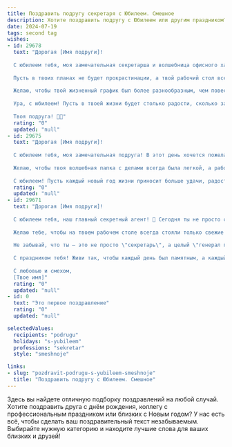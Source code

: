 ```yaml
---
title: Поздравить подругу секретаря с Юбилеем. Смешное
description: Хотите поздравить подругу с Юбилеем или другим праздником? Наш ИИ создаст незабываемое поздравление, а вы обязательно выделитесь среди других.  
date: 2024-07-19
tags: second tag
wishes:
- id: 29678
  text: "Дорогая [Имя подруги]!
  
  С юбилеем тебя, моя замечательная секретарша и волшебница офисного хаоса! В этот день, когда ты на год мудрее (и, надеюсь, не на год утомленнее), желаю тебе запомнить: секретарь — не просто должность, а целое искусство!
  
  Пусть в твоих планах не будет прокрастинации, а твой рабочий стол всегда будет сиять как небо после дождя (или как твое умение скрывать беспорядок под стосами документов). Пусть время на кофе-брейки будет безлимитным, а принтер всегда работает без сбоев (попытаемся не акцентировать внимание на его мнении по этому поводу).
  
  Желаю, чтобы твой жизненный график был более разнообразным, чем повестка заседания, а счастье — таким же неизменным, как печать на deiner визитке. Пусть коллеги ваш комплиментами не дразнят, а только сметают с твоего стола лишние бумаги и прелестные заботы!
  
  Ура, с юбилеем! Пусть в твоей жизни будет столько радости, сколько записочек ты оставила на столе шефа!
  
  Твоя подруга! 🎉💼"
  rating: "0"
  updated: "null"
- id: 29675
  text: "Дорогая [Имя подруги]!
  
  С юбилеем тебя, моя замечательная подруга! В этот день хочется пожелать тебе, чтобы твои секреты были только счастливыми, а бумажки – исключительно веселыми! Пусть твой рабочий день проходит не в спешке, а в легком танце по офису с чашкой кофе в руках.
  
  Желаю, чтобы твоя волшебная папка с делами всегда была легкой, а рабочие моменты - настоящим праздником! Пусть начальство только хвалит и не забывает дарить пирожные, а коллеги радуют смешными историями!
  
  С юбилеем! Пусть каждый новый год жизни приносит больше удачи, радости и смешных ситуаций, за которые потом можно посмеяться. Обнимаю крепко! 🎉🥳"
  rating: "0"
  updated: "null"
- id: 29671
  text: "Дорогая [Имя подруги]!
  
  С юбилеем тебя, наш главный секретный агент! 🎉 Сегодня ты не просто секретарь, а настоящий мастер тайных операций: от поиска нужного документа до защиты важной информации (вроде того, где ты спрятала последний кусок торта!).
  
  Желаю тебе, чтобы на твоем рабочем столе всегда стояли только свежие цветы и кофе, который никогда не кончится. Пусть каждый телефонный звонок приносит только хорошую новость, а все клиенты будут сладкими, как шоколадный торт!
  
  Не забывай, что ты — это не просто \"секретарь\", а целый \"генерал по управлению временем\" и \"командир по деловым встречам\". Пусть карьерные высоты покоряются легко, как ты без раздумий отправляешь в мусорку все ненужные бумаги!
  
  С праздником тебя! Живи так, чтобы каждый день был памятным, а каждый год — юбилейным!
  
  С любовью и смехом,
  [Твое имя]"
  rating: "0"
  updated: "null"
- id: 0
  text: "Это первое поздравление"
  rating: "0"
  updated: "null"

selectedValues:
  recipients: "podrugu"
  holidays: "s-yubileem"
  professions: "sekretar"
  style: "smeshnoje"

links:
- slug: "pozdravit-podrugu-s-yubileem-smeshnoje"
  title: "Поздравить подругу с Юбилеем. Смешное"
---
```


Здесь вы найдете отличную подборку поздравлений на любой случай. 
Хотите поздравить друга с днём рождения, коллегу с профессиональным праздником или близких с Новым годом? У нас есть всё, чтобы сделать ваш поздравительный текст незабываемым. Выбирайте нужную категорию и находите лучшие слова для ваших близких и друзей!
